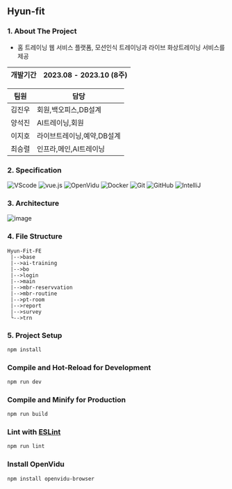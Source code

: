 ## Hyun-fit

### 1. About The Project
  - 홈 트레이닝 웹 서비스 플랫폼, 모션인식 트레이닝과 라이브 화상트레이닝 서비스를 제공

|개발기간|2023.08 - 2023.10 (8주)|
|--------|-----------------------|

| 팀원 |담당|
|------|----|
|김진우|회원,백오피스,DB설계|
|양석진|AI트레이닝,회원|
|이지호|라이브트레이닝,예약,DB설계|
|최승렬|인프라,메인,AI트레이닝|

### 2. Specification
![VScode](https://img.shields.io/badge/VScode-007ACC?style=for-the-badge&logo=visualstudiocode&logoColor=white)
![vue.js](https://img.shields.io/badge/vue.js-4FC08D?style=for-the-badge&logo=vuedotjs&logoColor=white)
![OpenVidu](https://img.shields.io/badge/-OpenVidu-6DB33F?style=for-the-badge&logo=webrtc&logoColor=white)
![Docker](https://img.shields.io/badge/Docker-2496ED?style=for-the-badge&logo=docker&logoColor=white)
![Git](https://img.shields.io/badge/-Git-F05032?style=for-the-badge&logo=git&logoColor=white)
![GitHub](https://img.shields.io/badge/GitHub-e9967a?style=for-the-badge&logo=github&logoColor=white)
![IntelliJ](https://img.shields.io/badge/IntelliJ-6a5acd?style=for-the-badge&logo=intellij-idea&logoColor=white)

### 3. Architecture
![image](https://github.com/YIJIHO/Proj_Hyun-fit_BE/assets/127674150/54e7ef08-9340-498e-9c47-aab7127d6e58)


### 4. File Structure
```plaintext
Hyun-Fit-FE
 |-->base
 |-->ai-training
 |-->bo
 |-->login
 |-->main
 |-->mbr-reservvation
 |-->mbr-routine
 |-->pt-room
 |-->report
 |-->survey
 └-->trn
```
### 5. Project Setup

```sh
npm install
```

### Compile and Hot-Reload for Development

```sh
npm run dev
```

### Compile and Minify for Production

```sh
npm run build
```

### Lint with [ESLint](https://eslint.org/)

```sh
npm run lint
```
### Install OpenVidu

```sh
npm install openvidu-browser
```


